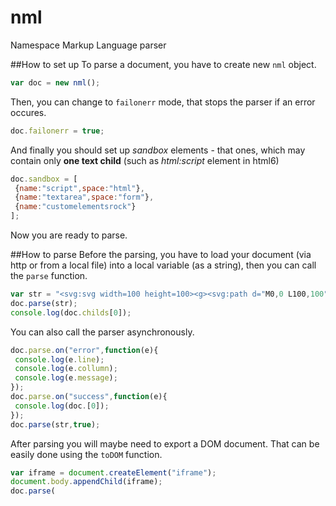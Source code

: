 nml
==

Namespace Markup Language parser

##How to set up
To parse a document, you have to create new `nml` object.
```js
var doc = new nml();
```
Then, you can change to `failonerr` mode, that stops the parser if an error occures.
```js
doc.failonerr = true;
```
And finally you should set up _sandbox_ elements - that ones, which may contain only __one text child__ (such as _html:script_ element in html6)
```js
doc.sandbox = [
 {name:"script",space:"html"},
 {name:"textarea",space:"form"},
 {name:"customelementsrock"}
];
```
Now you are ready to parse.

##How to parse
Before the parsing, you have to load your document (via http or from a local file) into a local variable (as a string), then you can call the `parse` function.
```js
var str = "<svg:svg width=100 height=100><g><svg:path d="M0,0 L100,100" /></g></svg:svg>";
doc.parse(str);
console.log(doc.childs[0]);
```
You can also call the parser asynchronously. <!-- TODO -->
```js
doc.parse.on("error",function(e){
 console.log(e.line);
 console.log(e.collumn);
 console.log(e.message);
});
doc.parse.on("success",function(e){
 console.log(doc.[0]);
});
doc.parse(str,true);
```
After parsing you will maybe need to export a DOM document. That can be easily done using the `toDOM` function. <!-- TODO -->
```js
var iframe = document.createElement("iframe");
document.body.appendChild(iframe);
doc.parse(
